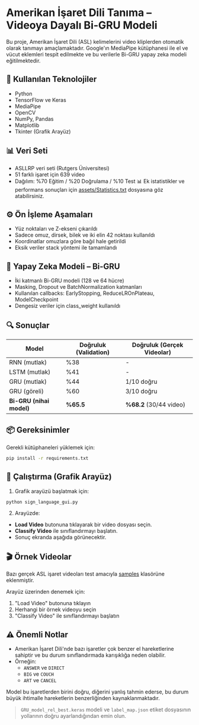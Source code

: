 # Amerikan İşaret Dili Tanıma – Videoya Dayalı Bi-GRU Modeli

Bu proje, Amerikan İşaret Dili (ASL) kelimelerini video kliplerden otomatik olarak tanımayı amaçlamaktadır. Google'ın MediaPipe kütüphanesi ile el ve vücut eklemleri tespit edilmekte ve bu verilerle Bi-GRU yapay zeka modeli eğitilmektedir.

## 📁 Kullanılan Teknolojiler
- Python
- TensorFlow ve Keras
- MediaPipe
- OpenCV
- NumPy, Pandas
- Matplotlib
- Tkinter (Grafik Arayüz)

## 📊 Veri Seti
- ASLLRP veri seti (Rutgers Üniversitesi)
- 51 farklı işaret için 639 video
- Dağılım: %70 Eğitim / %20 Doğrulama / %10 Test
📊 Ek istatistikler ve performans sonuçları için [assets/Statistics.txt](./assets/Statistics.txt) dosyasına göz atabilirsiniz.


## ⚙️ Ön İşleme Aşamaları
- Yüz noktaları ve Z-ekseni çıkarıldı
- Sadece omuz, dirsek, bilek ve iki elin 42 noktası kullanıldı
- Koordinatlar omuzlara göre bağıl hale getirildi
- Eksik veriler stack yöntemi ile tamamlandı

## 🤖 Yapay Zeka Modeli – Bi-GRU
- İki katmanlı Bi-GRU modeli (128 ve 64 hücre)
- Masking, Dropout ve BatchNormalization katmanları
- Kullanılan callbacks: EarlyStopping, ReduceLROnPlateau, ModelCheckpoint
- Dengesiz veriler için class_weight kullanıldı

## 🔍 Sonuçlar
|          Model           | Doğruluk (Validation) | Doğruluk (Gerçek Videolar) |
|--------------------------|-----------------------|----------------------------|
| RNN (mutlak)             |          %38          |             -              |
| LSTM (mutlak)            |          %41          |             -              |
| GRU (mutlak)             |          %44          |         1/10 doğru         |
| GRU (göreli)             |          %60          |         3/10 doğru         |
| **Bi-GRU (nihai model)** |        **%65.5**      |   **%68.2** (30/44 video)  |

## 📦 Gereksinimler

Gerekli kütüphaneleri yüklemek için:

```bash
pip install -r requirements.txt
```

## 🧪 Çalıştırma (Grafik Arayüz)

1. Grafik arayüzü başlatmak için:

```bash
python sign_language_gui.py
```

2. Arayüzde:

- **Load Video** butonuna tıklayarak bir video dosyası seçin.
- **Classify Video** ile sınıflandırmayı başlatın.
- Sonuç ekranda aşağıda görünecektir.

## 🎬 Örnek Videolar

Bazı gerçek ASL işaret videoları test amacıyla [samples](./samples) klasörüne eklenmiştir.

Arayüz üzerinden denemek için:
1. "Load Video" butonuna tıklayın
2. Herhangi bir örnek videoyu seçin
3. "Classify Video" ile sınıflandırmayı başlatın


## ⚠️ Önemli Notlar

- Amerikan İşaret Dili'nde bazı işaretler çok benzer el hareketlerine sahiptir ve bu durum sınıflandırmada karışıklığa neden olabilir.
- Örneğin:
  - `ANSWER` ve `DIRECT`
  - `BIG` ve `COUCH`
  - `ART` ve `CANCEL`

Model bu işaretlerden birini doğru, diğerini yanlış tahmin ederse, bu durum büyük ihtimalle hareketlerin benzerliğinden kaynaklanmaktadır.



> `GRU_model_rel_best.keras` modeli ve `label_map.json` etiket dosyasının yollarının doğru ayarlandığından emin olun.